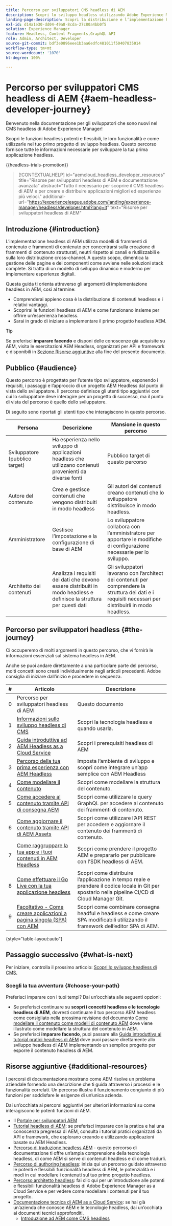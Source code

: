```yaml
---
title: Percorso per sviluppatori CMS headless di AEM
description: Scopri lo sviluppo headless utilizzando Adobe Experience Manager (AEM) come un CMS headless. Scopri come utilizzare funzioni quali Modelli di contenuto, Frammenti di contenuto e un’API GraphQL per fornire contenuti headless.
landing-page-description: Scopri la distribuzione e l’implementazione headless dei contenuti. Ulteriori informazioni sullo sviluppo della strategia all’interno dell’azienda.
exl-id: d14a1e30-dd04-49a8-8cda-27c80a4bb0f5
solution: Experience Manager
feature: Headless, Content Fragments,GraphQL API
role: Admin, Architect, Developer
source-git-commit: bdf3e0896eee1b3aa6edfc481011f50407835014
workflow-type: tm+mt
source-wordcount: '1070'
ht-degree: 100%

---
```


# Percorso per sviluppatori CMS headless di AEM {#aem-headless-developer-journey}

Benvenuto nella documentazione per gli sviluppatori che sono nuovi nel CMS headless di Adobe Experience Manager!

Scopri le funzioni headless potenti e flessibili, le loro funzionalità e come utilizzarle nel tuo primo progetto di sviluppo headless. Questo percorso fornisce tutte le informazioni necessarie per sviluppare la tua prima applicazione headless.

{{headless-trials-promotion}}

>[!CONTEXTUALHELP]
>id="aemcloud_headless_developer_resources"
>title="Risorse per sviluppatori headless di AEM e documentazione avanzata"
>abstract="Tutto il necessario per scoprire il CMS headless di AEM e per creare e distribuire applicazioni migliori ed esperienze più veloci."
>additional-url="https://experienceleague.adobe.com/landing/experience-manager/headless/developer.html?lang=it" text="Risorse per sviluppatori headless di AEM"

## Introduzione {#introduction}

L’implementazione headless di AEM utilizza modelli di frammenti di contenuto e frammenti di contenuto per concentrarsi sulla creazione di frammenti di contenuto strutturati, neutri rispetto ai canali e riutilizzabili e sulla loro distribuzione cross-channel. A questo scopo, dimentica la gestione delle pagine e dei componenti come avviene nelle soluzioni stack complete. Si tratta di un modello di sviluppo dinamico e moderno per implementare esperienze digitali.

Questa guida ti orienta attraverso gli argomenti di implementazione headless in AEM, così al termine:

* Comprenderai appieno cosa è la distribuzione di contenuti headless e i relativi vantaggi.
* Scoprirai le funzioni headless di AEM e come funzionano insieme per offrire un’esperienza headless.
* Sarai in grado di iniziare a implementare il primo progetto headless AEM.

>[!TIP]
>
> Se preferisci **imparare facendo** e disponi delle conoscenze già acquisite su AEM, visita le esercitazioni AEM Headless, organizzati per API e framework e disponibili in [Sezione Risorse aggiuntive](#additional-resources) alla fine del presente documento.

## Pubblico {#audience}

Questo percorso è progettato per l’utente tipo sviluppatore, esponendo i requisiti, i passaggi e l’approccio di un progetto AEM Headless dal punto di vista dello sviluppatore. Il percorso definisce gli utenti tipo aggiuntivi con cui lo sviluppatore deve interagire per un progetto di successo, ma il punto di vista del percorso è quello dello sviluppatore.

Di seguito sono riportati gli utenti tipo che interagiscono in questo percorso.

| Persona | Descrizione | Mansione in questo percorso |
|---|---|---|
| Sviluppatore (pubblico target) | Ha esperienza nello sviluppo di applicazioni headless che utilizzano contenuti provenienti da diverse fonti | Pubblico target di questo percorso |
| Autore del contenuto | Crea e gestisce contenuti che vengono distribuiti in modo headless | Gli autori dei contenuti creano contenuti che lo sviluppatore distribuisce in modo headless. |
| Amministratore | Gestisce l’impostazione e la configurazione di base di AEM | Lo sviluppatore collabora con l’amministratore per apportare le modifiche di configurazione necessarie per lo sviluppo. |
| Architetto dei contenuti | Analizza i requisiti dei dati che devono essere distribuiti in modo headless e definisce la struttura per questi dati | Gli sviluppatori lavorano con l’architect dei contenuti per comprendere la struttura dei dati e i requisiti necessari per distribuirli in modo headless. |

## Percorso per sviluppatori headless {#the-journey}

Ci occuperemo di molti argomenti in questo percorso, che vi fornirà le informazioni essenziali sul sistema headless in AEM.

Anche se puoi andare direttamente a una particolare parte del percorso, molti concetti sono creati individualmente negli articoli precedenti. Adobe consiglia di iniziare dall’inizio e procedere in sequenza.

| # | Articolo | Descrizione |
|---|---|---|
| 0 | Percorso per sviluppatori headless di AEM | Questo documento |
| 1 | [Informazioni sullo sviluppo headless di CMS](learn-about.md) | Scopri la tecnologia headless e quando usarla. |
| 2 | [Guida introduttiva ad AEM Headless as a Cloud Service](getting-started.md) | Scopri i prerequisiti headless di AEM |
| 3 | [Percorso della tua prima esperienza con AEM Headless](path-to-first-experience.md) | Imposta l’ambiente di sviluppo e scopri come integrare un’app semplice con AEM Headless |
| 4 | [Come modellare il contenuto](model-your-content.md) | Scopri come modellare la struttura del contenuto. |
| 5 | [Come accedere al contenuto tramite API di consegna AEM](access-your-content.md) | Scopri come utilizzare le query GraphQL per accedere al contenuto dei frammenti di contenuto. |
| 6 | [Come aggiornare il contenuto tramite API di AEM Assets](update-your-content.md) | Scopri come utilizzare l’API REST per accedere e aggiornare il contenuto dei frammenti di contenuto. |
| 7 | [Come raggruppare la tua app e i tuoi contenuti in AEM Headless](put-it-all-together.md) | Scopri come prendere il progetto AEM e prepararlo per pubblicare con l’SDK headless di AEM. |
| 8 | [Come effettuare il Go Live con la tua applicazione headless](go-live.md) | Scopri come distribuire l’applicazione in tempo reale e prendere il codice locale in Git per spostarlo nella pipeline CI/CD di Cloud Manager Git. |
| 9 | [Facoltativo - Come creare applicazioni a pagina singola (SPA) con AEM](create-spa.md) | Scopri come combinare consegna headful e headless e come creare SPA modificabili utilizzando il framework dell’editor SPA di AEM. |

{style="table-layout:auto"}

## Passaggio successivo {#what-is-next}

Per iniziare, controlla il prossimo articolo: [Scopri lo sviluppo headless di CMS.](learn-about.md)

### Scegli la tua avventura {#choose-your-path}

Preferisci imparare con i tuoi tempi? Dai un’occhiata alle seguenti opzioni:

* Se preferisci continuare su **scopri i concetti headless e le tecnologie headless di AEM**, dovresti continuare il tuo percorso AEM headless come consigliato nella prossima revisione del documento [Come modellare il contenuto come modelli di contenuto AEM](model-your-content.md) dove viene illustrato come modellare la struttura del contenuto in AEM.
* Se preferisci **imparare facendo**, puoi passare alla [Guida introduttiva ai tutorial pratici headless di AEM](https://experienceleague.adobe.com/docs/experience-manager-learn/getting-started-with-aem-headless/graphql/multi-step/overview.html?lang=it) dove puoi passare direttamente allo sviluppo headless di AEM implementando un semplice progetto per esporre il contenuto headless di AEM.

## Risorse aggiuntive {#additional-resources}

I percorsi di documentazione mostrano come AEM risolve un problema aziendale fornendo una descrizione che ti guida attraverso i processi e le funzionalità correlati. Un percorso illustra il funzionamento congiunto di più funzioni per soddisfare le esigenze di un’unica azienda.

Dai un’occhiata ai percorsi aggiuntivi per ulteriori informazioni su come interagiscono le potenti funzioni di AEM.

* Il [Portale per sviluppatori AEM](https://experienceleague.adobe.com/landing/experience-manager/headless/developer.html?lang=it)
* [Tutorial headless di AEM](https://experienceleague.adobe.com/docs/experience-manager-learn/getting-started-with-aem-headless/overview.html?lang=it): se preferisci imparare con la pratica e hai una conoscenza pregressa di AEM, consulta i tutorial pratici organizzati da API e framework, che esplorano creando e utilizzando applicazioni basate su AEM Headless.
* [Percorso di traduzione headless AEM](/help/journey-headless/translation/overview.md) - questo percorso di documentazione ti offre un’ampia comprensione della tecnologia headless, di come AEM si serve di contenuti headless e di come tradurli.
* [Percorso di authoring headless](/help/journey-headless/author/overview.md): inizia qui un percorso guidato attraverso le potenti e flessibili funzionalità headless di AEM, le potenzialità e i modi in cui modellare i contenuti sul tuo primo progetto headless.
* [Percorso architetto headless](/help/journey-headless/architect/overview.md): fai clic qui per un’introduzione alle potenti e flessibili funzionalità headless di Adobe Experience Manager as a Cloud Service e per vedere come modellare i contenuti per il tuo progetto.
* [Documentazione tecnica di AEM as a Cloud Service](https://experienceleague.adobe.com/docs/experience-manager-cloud-service.html?lang=it): se hai già un’azienda che conosce AEM e le tecnologie headless, dai un’occhiata ai documenti tecnici approfonditi.
   * [Introduzione ad AEM come CMS headless](/help/headless/introduction.md)
